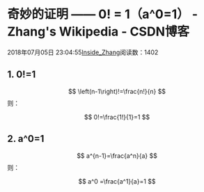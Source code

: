 
# 奇妙的证明 —— 0! = 1（a^0=1） - Zhang's Wikipedia - CSDN博客


2018年07月05日 23:04:55[Inside_Zhang](https://me.csdn.net/lanchunhui)阅读数：1402



## 1. 0!=1

$$
\left(n-1\right)!=\frac{n!}{n}
$$
则：

$$
0!=\frac{1!}{1}=1
$$

## 2. a^0=1

$$
a^{n-1}=\frac{a^n}{a}
$$
则：

$$
a^0 =\frac{a^1}{a}=1
$$


